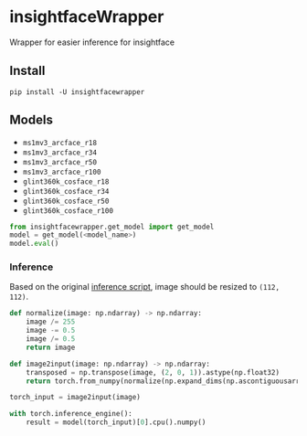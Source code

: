# insightfaceWrapper
Wrapper for easier inference for insightface

## Install
```
pip install -U insightfacewrapper
```

## Models

* `ms1mv3_arcface_r18`
* `ms1mv3_arcface_r34`
* `ms1mv3_arcface_r50`
* `ms1mv3_arcface_r100`
* `glint360k_cosface_r18`
* `glint360k_cosface_r34`
* `glint360k_cosface_r50`
* `glint360k_cosface_r100`


```python
from insightfacewrapper.get_model import get_model
model = get_model(<model_name>)
model.eval()
```

### Inference

Based on the original
[inference script](https://github.com/deepinsight/insightface/blob/master/recognition/arcface_torch/inference.py),
image should be resized to `(112, 112)`.

```python
def normalize(image: np.ndarray) -> np.ndarray:
    image /= 255
    image -= 0.5
    image /= 0.5
    return image

def image2input(image: np.ndarray) -> np.ndarray:
    transposed = np.transpose(image, (2, 0, 1)).astype(np.float32)
    return torch.from_numpy(normalize(np.expand_dims(np.ascontiguousarray(transposed), 0)))

torch_input = image2input(image)

with torch.inference_engine():
    result = model(torch_input)[0].cpu().numpy()
```

